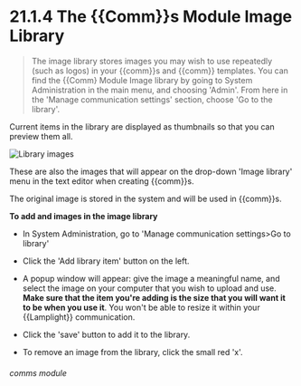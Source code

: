 # 21.1.4    The {{Comm}}s Module Image Library

> The image library stores images you may wish to use repeatedly (such as logos) in your {{comm}}s and {{comm}} templates. You can find the {{Comm} Module Image library by going to System Administration in the main menu, and choosing 'Admin'.  From here in the 'Manage communication settings' section, choose 'Go to the library'.

Current items in the library are displayed as thumbnails so that you can preview them all. 

![Library images](157a.png)

These are also the images that will appear on the drop-down 'Image library' menu in the text editor when creating {{comm}}s.

The original image is stored in the system and will be used in {{comm}}s. 

**To add and images in the image library**

- In System Administration, go to 'Manage communication settings>Go to library' 
- Click the 'Add library item' button on the left. 
- A popup window will appear: give the image a meaningful name, and select the image on your computer that you wish to upload and use. **Make sure that the item you're adding is the size that you will want it to be when you use it**. You won't be able to resize it within your {{Lamplight}} communication. 
- Click the 'save' button to add it to the library.

- To remove an image from the library, click the small red 'x'. 


###### comms module

